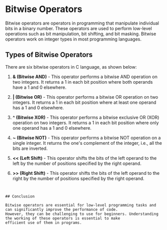 # Bitwise Operators

Bitwise operators are operators in programming that manipulate individual bits in a binary number. These operators are used to perform low-level operations such as bit manipulation, bit shifting, and bit masking. Bitwise operators work on integer types in most programming languages.

## Types of Bitwise Operators

There are six bitwise operators in C language, as shown below:

1. **& (Bitwise AND)** - This operator performs a bitwise AND operation on two integers. It returns a 1 in each bit position where both operands have a 1 and 0 elsewhere.

2. **| (Bitwise OR)** - This operator performs a bitwise OR operation on two integers. It returns a 1 in each bit position where at least one operand has a 1 and 0 elsewhere.

3. **^ (Bitwise XOR)** - This operator performs a bitwise exclusive OR (XOR) operation on two integers. It returns a 1 in each bit position where only one operand has a 1 and 0 elsewhere.

4. **~ (Bitwise NOT)** - This operator performs a bitwise NOT operation on a single integer. It returns the one's complement of the integer, i.e., all the bits are inverted.

5. **<< (Left Shift)** - This operator shifts the bits of the left operand to the left by the number of positions specified by the right operand.

6. **>> (Right Shift)** - This operator shifts the bits of the left operand to the right by the number of positions specified by the right operand.


```


## Conclusion

Bitwise operators are essential for low-level programming tasks and can significantly improve the performance of code.
However, they can be challenging to use for beginners. Understanding the working of these operators is essential to make 
efficient use of them in programs.




